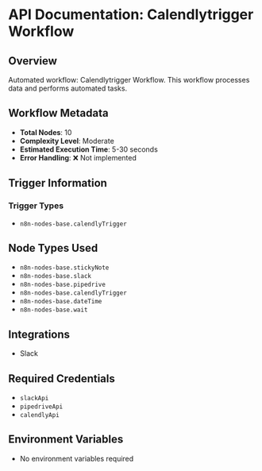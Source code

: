 # API Documentation: Calendlytrigger Workflow

## Overview
Automated workflow: Calendlytrigger Workflow. This workflow processes data and performs automated tasks.

## Workflow Metadata
- **Total Nodes**: 10
- **Complexity Level**: Moderate
- **Estimated Execution Time**: 5-30 seconds
- **Error Handling**: ❌ Not implemented

## Trigger Information
### Trigger Types
- `n8n-nodes-base.calendlyTrigger`

## Node Types Used
- `n8n-nodes-base.stickyNote`
- `n8n-nodes-base.slack`
- `n8n-nodes-base.pipedrive`
- `n8n-nodes-base.calendlyTrigger`
- `n8n-nodes-base.dateTime`
- `n8n-nodes-base.wait`

## Integrations
- Slack

## Required Credentials
- `slackApi`
- `pipedriveApi`
- `calendlyApi`

## Environment Variables
- No environment variables required

